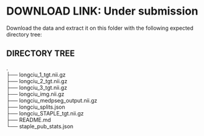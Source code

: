 # DOWNLOAD LINK: Under submission

Download the data and extract it on this folder with the following expected directory tree:

## DIRECTORY TREE

.\
├── longciu_1_tgt.nii.gz\
├── longciu_2_tgt.nii.gz\
├── longciu_3_tgt.nii.gz\
├── longciu_img.nii.gz\
├── longciu_medpseg_output.nii.gz\
├── longciu_splits.json\
├── longciu_STAPLE_tgt.nii.gz\
├── README.md\
└── staple_pub_stats.json
